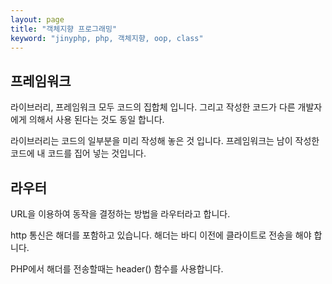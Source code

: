 ```yaml
---
layout: page
title: "객체지향 프로그래밍"
keyword: "jinyphp, php, 객체지향, oop, class"
---
```

## 프레임워크

라이브러리, 프레임워크 모두 코드의 집합체 입니다.
그리고 작성한 코드가 다른 개발자에게 의해서 사용 된다는 것도 동일 합니다.

라이브러리는 코드의 일부분을 미리 작성해 놓은 것 입니다.
프레임워크는 남이 작성한 코드에 내 코드를 집어 넣는 것입니다.


## 라우터
URL을 이용하여 동작을 결정하는 방법을 라우터라고 합니다.


http 통신은 해더를 포함하고 있습니다.
해더는 바디 이전에 클라이트로 전송을 해야 합니다.

PHP에서 해더를 전송할때는 header() 함수를 사용합니다.



